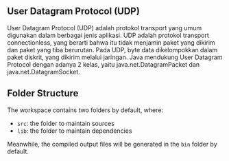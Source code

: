 ## User Datagram Protocol (UDP)

User Datagram Protocol (UDP) adalah protokol transport yang umum digunakan dalam berbagai jenis aplikasi. UDP adalah protokol transport connectionless, yang berarti bahwa itu tidak menjamin paket yang dikirim dan paket yang tiba berurutan. Pada UDP, byte data dikelompokkan dalam paket diskrit, yang dikirim melalui jaringan. Java mendukung User Datagram Protocol dengan adanya 2 kelas, yaitu java.net.DatagramPacket dan java.net.DatagramSocket.

## Folder Structure

The workspace contains two folders by default, where:

- `src`: the folder to maintain sources
- `lib`: the folder to maintain dependencies

Meanwhile, the compiled output files will be generated in the `bin` folder by default.
